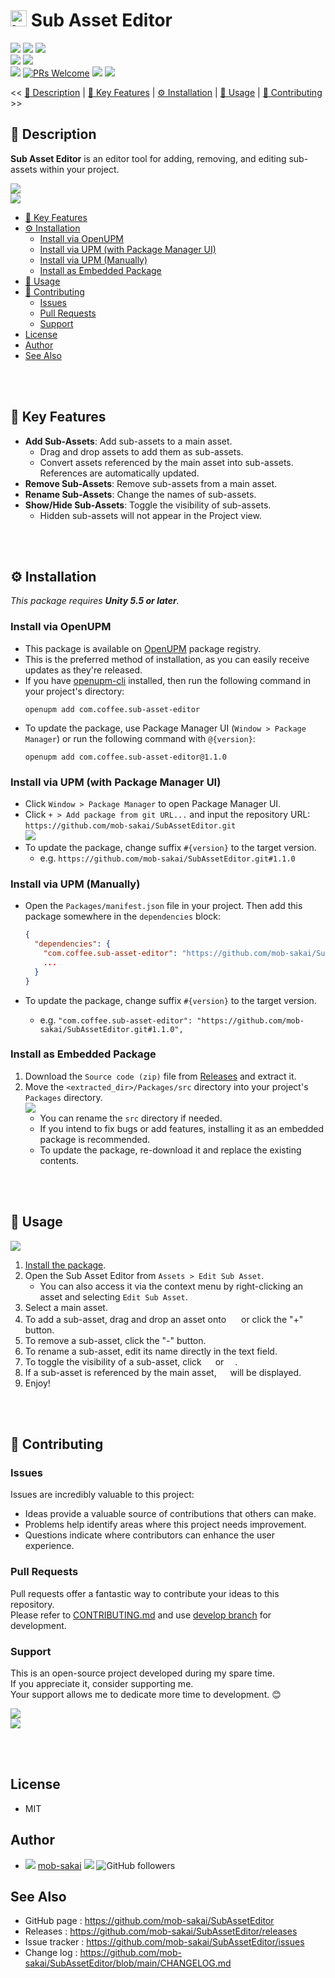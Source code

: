 # <img alt="logo" height="26" src="https://github.com/user-attachments/assets/9d9dac2f-bfa5-4510-9d88-fe28ffcc1619"/> Sub Asset Editor <!-- omit in toc -->

[![](https://img.shields.io/npm/v/com.coffee.sub-asset-editor?label=openupm&registry_uri=https://package.openupm.com)](https://openupm.com/packages/com.coffee.sub-asset-editor/)
[![](https://img.shields.io/github/v/release/mob-sakai/SubAssetEditor?include_prereleases)](https://github.com/mob-sakai/SubAssetEditor/releases)
[![](https://img.shields.io/github/release-date/mob-sakai/SubAssetEditor.svg)](https://github.com/mob-sakai/SubAssetEditor/releases)  
![](https://img.shields.io/badge/Unity-5.5+-57b9d3.svg?style=flat&logo=unity)
![](https://img.shields.io/badge/Unity-6000.0+-57b9d3.svg?style=flat&logo=unity)  
[![](https://img.shields.io/github/license/mob-sakai/SubAssetEditor.svg)](https://github.com/mob-sakai/SubAssetEditor/blob/main/LICENSE.md)
[![PRs Welcome](https://img.shields.io/badge/PRs-welcome-orange.svg)](http://makeapullrequest.com)
[![](https://img.shields.io/github/watchers/mob-sakai/SubAssetEditor.svg?style=social&label=Watch)](https://github.com/mob-sakai/SubAssetEditor/subscription)
[![](https://img.shields.io/twitter/follow/mob_sakai.svg?label=Follow&style=social)](https://twitter.com/intent/follow?screen_name=mob_sakai)

<< [📝 Description](#-description-) | [📌 Key Features](#-key-features) | [⚙ Installation](#-installation) | [🚀 Usage](#-usage) | [🤝 Contributing](#-contributing) >>

## 📝 Description <!-- omit in toc -->

**Sub Asset Editor** is an editor tool for adding, removing, and editing sub-assets within your project.

![](https://github.com/user-attachments/assets/cdb95619-6fc6-4dcc-8287-685c2696c5d8)  
![](https://github.com/user-attachments/assets/f8e1f88d-c821-48d1-80ae-13b364fc1adb)


- [📌 Key Features](#-key-features)
- [⚙ Installation](#-installation)
   - [Install via OpenUPM](#install-via-openupm)
   - [Install via UPM (with Package Manager UI)](#install-via-upm-with-package-manager-ui)
   - [Install via UPM (Manually)](#install-via-upm-manually)
   - [Install as Embedded Package](#install-as-embedded-package)
- [🚀 Usage](#-usage)
- [🤝 Contributing](#-contributing)
   - [Issues](#issues)
   - [Pull Requests](#pull-requests)
   - [Support](#support)
- [License](#license)
- [Author](#author)
- [See Also](#see-also)

<br><br>

## 📌 Key Features

- **Add Sub-Assets**: Add sub-assets to a main asset.
    - Drag and drop assets to add them as sub-assets.
    - Convert assets referenced by the main asset into sub-assets. References are automatically updated.
- **Remove Sub-Assets**: Remove sub-assets from a main asset.
- **Rename Sub-Assets**: Change the names of sub-assets.
- **Show/Hide Sub-Assets**: Toggle the visibility of sub-assets.
    - Hidden sub-assets will not appear in the Project view.

<br><br>

## ⚙ Installation

_This package requires **Unity 5.5 or later**._

### Install via OpenUPM

- This package is available on [OpenUPM](https://openupm.com/packages/com.coffee.sub-asset-editor/) package registry.
- This is the preferred method of installation, as you can easily receive updates as they're released.
- If you have [openupm-cli](https://github.com/openupm/openupm-cli) installed, then run the following command in your project's directory:
  ```
  openupm add com.coffee.sub-asset-editor
  ```
- To update the package, use Package Manager UI (`Window > Package Manager`) or run the following command with `@{version}`:
  ```
  openupm add com.coffee.sub-asset-editor@1.1.0
  ```

### Install via UPM (with Package Manager UI)

- Click `Window > Package Manager` to open Package Manager UI.
- Click `+ > Add package from git URL...` and input the repository URL: `https://github.com/mob-sakai/SubAssetEditor.git`  
  ![](https://github.com/user-attachments/assets/f88f47ad-c606-44bd-9e86-ee3f72eac548)
- To update the package, change suffix `#{version}` to the target version.
   - e.g. `https://github.com/mob-sakai/SubAssetEditor.git#1.1.0`

### Install via UPM (Manually)

- Open the `Packages/manifest.json` file in your project. Then add this package somewhere in the `dependencies` block:
  ```json
  {
    "dependencies": {
      "com.coffee.sub-asset-editor": "https://github.com/mob-sakai/SubAssetEditor.git",
      ...
    }
  }
  ```

- To update the package, change suffix `#{version}` to the target version.
   - e.g. `"com.coffee.sub-asset-editor": "https://github.com/mob-sakai/SubAssetEditor.git#1.1.0",`

### Install as Embedded Package

1. Download the `Source code (zip)` file from [Releases](https://github.com/mob-sakai/SubAssetEditor/releases) and
   extract it.
2. Move the `<extracted_dir>/Packages/src` directory into your project's `Packages` directory.  
   ![](https://github.com/user-attachments/assets/187cbcbe-5922-4ed5-acec-cf19aa17d208)
   - You can rename the `src` directory if needed.
   - If you intend to fix bugs or add features, installing it as an embedded package is recommended.
   - To update the package, re-download it and replace the existing contents.

<br><br>

## 🚀 Usage

![](https://github.com/user-attachments/assets/a1adf613-6b53-46a5-aaa1-94546c2a0531)

1. [Install the package](#-installation).
2. Open the Sub Asset Editor from `Assets > Edit Sub Asset`.
   - You can also access it via the context menu by right-clicking an asset and selecting `Edit Sub Asset`.
3. Select a main asset.
4. To add a sub-asset, drag and drop an asset onto <img height="16" src="https://github.com/user-attachments/assets/6f51f9cc-049f-4bed-8865-5328327a9b99"/> or click the "+" button.
5. To remove a sub-asset, click the "-" button.
6. To rename a sub-asset, edit its name directly in the text field.
7. To toggle the visibility of a sub-asset, click <img height="14" src="https://github.com/user-attachments/assets/3336fe78-3429-46d4-8076-8e68955d87a1"/> or <img height="14" src="https://github.com/user-attachments/assets/1b03a5b2-7b0a-4246-9a63-c24693feca50"/>.
8. If a sub-asset is referenced by the main asset, <img height="14" src="https://github.com/user-attachments/assets/f7f8b37b-6a6a-4d18-99e3-0c67820679fa"/> will be displayed.
9. Enjoy!

<br><br>

## 🤝 Contributing

### Issues

Issues are incredibly valuable to this project:

- Ideas provide a valuable source of contributions that others can make.
- Problems help identify areas where this project needs improvement.
- Questions indicate where contributors can enhance the user experience.

### Pull Requests

Pull requests offer a fantastic way to contribute your ideas to this repository.  
Please refer to [CONTRIBUTING.md](https://github.com/mob-sakai/SubAssetEditor/tree/main/CONTRIBUTING.md)
and use [develop branch](https://github.com/mob-sakai/SubAssetEditor/tree/develop) for development.

### Support

This is an open-source project developed during my spare time.  
If you appreciate it, consider supporting me.  
Your support allows me to dedicate more time to development. 😊

[![](https://user-images.githubusercontent.com/12690315/66942881-03686280-f085-11e9-9586-fc0b6011029f.png)](https://github.com/users/mob-sakai/sponsorship)  
[![](https://user-images.githubusercontent.com/12690315/50731629-3b18b480-11ad-11e9-8fad-4b13f27969c1.png)](https://www.patreon.com/join/2343451?)

<br><br>

## License

* MIT

## Author

* ![](https://user-images.githubusercontent.com/12690315/96986908-434a0b80-155d-11eb-8275-85138ab90afa.png) [mob-sakai](https://github.com/mob-sakai) [![](https://img.shields.io/twitter/follow/mob_sakai.svg?label=Follow&style=social)](https://twitter.com/intent/follow?screen_name=mob_sakai) ![GitHub followers](https://img.shields.io/github/followers/mob-sakai?style=social)

## See Also

* GitHub page : https://github.com/mob-sakai/SubAssetEditor
* Releases : https://github.com/mob-sakai/SubAssetEditor/releases
* Issue tracker : https://github.com/mob-sakai/SubAssetEditor/issues
* Change log : https://github.com/mob-sakai/SubAssetEditor/blob/main/CHANGELOG.md
